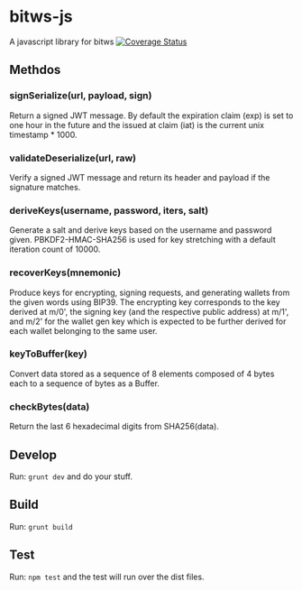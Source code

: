 # bitws-js
A javascript library for bitws
[![Coverage Status](https://coveralls.io/repos/github/deginner/bitjws-js/badge.svg?branch=master)](https://coveralls.io/github/deginner/bitjws-js?branch=master)

## Methdos

### signSerialize(url, payload, sign)
Return a signed JWT message. By default the expiration claim (exp) is set to one hour in the future and the issued at claim (iat) is the current unix timestamp * 1000.

### validateDeserialize(url, raw)
Verify a signed JWT message and return its header and payload if the signature matches.

### deriveKeys(username, password, iters, salt)
Generate a salt and derive keys based on the username and password given. PBKDF2-HMAC-SHA256 is used for key stretching with a default iteration count of 10000.

### recoverKeys(mnemonic)
Produce keys for encrypting, signing requests, and generating wallets from the given words using BIP39. The encrypting key corresponds to the key derived at m/0', the signing key (and the respective public address) at m/1', and m/2' for the wallet gen key which is expected to be further derived for each wallet belonging to the same user.

### keyToBuffer(key)
Convert data stored as a sequence of 8 elements composed of 4 bytes each to a sequence of bytes as a Buffer.

### checkBytes(data)
Return the last 6 hexadecimal digits from SHA256(data).

## Develop
Run: `grunt dev` and do your stuff.

## Build
Run: `grunt build`

## Test
Run: `npm test` and the test will run over the dist files.
